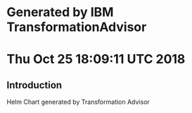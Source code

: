 # Generated by IBM TransformationAdvisor
# Thu Oct 25 18:09:11 UTC 2018
## Introduction

Helm Chart generated by Transformation Advisor
